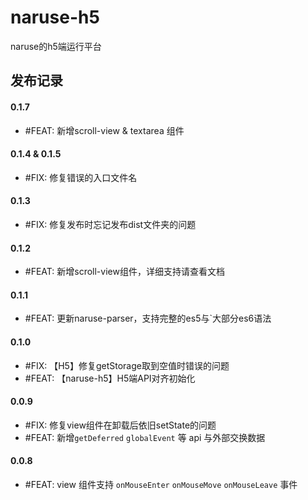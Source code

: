 # naruse-h5
naruse的h5端运行平台

## 发布记录
#### 0.1.7
+ #FEAT: 新增scroll-view & textarea 组件
#### 0.1.4 & 0.1.5
+ #FIX: 修复错误的入口文件名
#### 0.1.3
+ #FIX: 修复发布时忘记发布dist文件夹的问题
#### 0.1.2
+ #FEAT: 新增scroll-view组件，详细支持请查看文档
#### 0.1.1
+ #FEAT: 更新naruse-parser，支持完整的es5与`大部分es6语法

#### 0.1.0
+ #FIX: 【H5】修复getStorage取到空值时错误的问题
+ #FEAT: 【naruse-h5】H5端API对齐初始化

#### 0.0.9
+ #FIX:  修复view组件在卸载后依旧setState的问题
+ #FEAT: 新增`getDeferred` `globalEvent` 等 api 与外部交换数据

#### 0.0.8
+ #FEAT: view 组件支持 `onMouseEnter` `onMouseMove` `onMouseLeave` 事件
